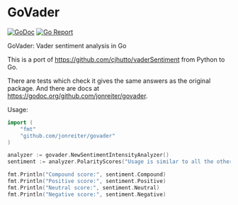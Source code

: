 # GoVader

[![GoDoc](https://godoc.org/github.com/jonreiter/govader?status.svg)](https://godoc.org/github.com/jonreiter/govader)  [![Go Report](https://goreportcard.com/badge/github.com/jonreiter/govader)](https://goreportcard.com/badge/github.com/jonreiter/govader)

GoVader: Vader sentiment analysis in Go

This is a port of https://github.com/cjhutto/vaderSentiment from
Python to Go.

There are tests which check it gives the same answers as the original package. And there are docs at https://godoc.org/github.com/jonreiter/govader.

Usage:
```go
import (
    "fmt"
    "github.com/jonreiter/govader"
)

analyzer := govader.NewSentimentIntensityAnalyzer()
sentiment := analyzer.PolarityScores("Usage is similar to all the other ports.")

fmt.Println("Compound score:", sentiment.Compound)
fmt.Println("Positive score:", sentiment.Positive)
fmt.Println("Neutral score:", sentiment.Neutral)
fmt.Println("Negative score:", sentiment.Negative)

```

